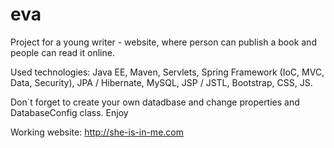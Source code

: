 # eva

Project for a young writer - website, where person can publish a book and people can read it online.

Used technologies: Java EE, Maven, Servlets, Spring Framework (IoC, MVC, Data, Security), JPA / Hibernate, MySQL, JSP / JSTL, Bootstrap, CSS, JS.

Don`t forget to create your own datadbase and change properties and DatabaseConfig class. Enjoy

Working website: http://she-is-in-me.com
